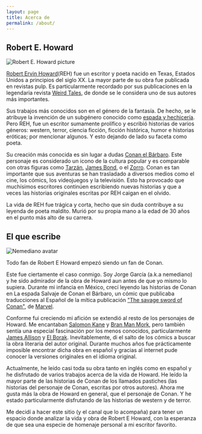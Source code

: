 ```yaml
---
layout: page
title: Acerca de
permalink: /about/
---
```


## Robert E. Howard

![Robert E. Howard picture](../static/images/RobertHoward.jpg "Robert E. Howard")

[Robert Ervin Howard](https://en.wikipedia.org/wiki/Robert_E._Howard)(REH) fue un escritor y poeta nacido en Texas, Estados Unidos
a principios del siglo XX.
La mayor parte de su obra fue publicada en revistas pulp. Es particularmente recordado por sus publicaciones en la legendaria revista [Weird Tales](https://en.wikipedia.org/wiki/Weird_Tales), de donde se le considera uno de sus autores más importantes.

Sus trabajos más conocidos son en el género de la fantasía. De hecho, se le atribuye la invención de un subgénero conocido como [espada y hechicería](https://en.wikipedia.org/wiki/Sword_and_sorcery). Pero REH, fue un escritor sumamente prolífico y escribió historias de varios géneros: western, terror, ciencia ficción, ficción histórica, humor e historias eróticas; por mencionar algunos. Y esto dejando de lado su faceta como poeta.

Su creación más conocida es sin lugar a dudas [Conan el Bárbaro](https://en.wikipedia.org/wiki/Conan_the_Barbarian). Este personaje es considerado un icono de la cultura popular y es comparable con otras figuras como [Tarzán](https://en.wikipedia.org/wiki/Tarzan), [James Bond](https://en.wikipedia.org/wiki/James_Bond_(literary_character)), o el [Zorro](https://en.wikipedia.org/wiki/Zorro). Conan es tan importante que sus aventuras se han trasladado a diversos medios como el cine, los cómics, los videojuegos y la televisión. Esto ha provocado que muchísimos escritores continúen escribiendo nuevas historias y que a veces las historias originales escritas por REH caigan en el olvido.

La vida de REH fue trágica y corta, hecho que sin duda contribuye a su leyenda de poeta maldito. Murió por su propia mano a la edad de 30 años en el punto más alto de su carrera.

## El que escribe

![Nemediano avatar](../static/images/nemediano.jpg "Nemediano")

Todo fan de Robert E Howard empezó siendo un fan de Conan.

Este fue ciertamente el caso conmigo. Soy Jorge García (a.k.a nemediano) y he sido admirador de la obra de Howard aun antes de que yo mismo lo supiera. Durante mi infancia en México, crecí leyendo las historias de Conan en La espada Salvaje de Conan el Bárbaro, un cómic que publicaba traducciones al Español de la mítica publicación ["The savage sword of Conan"](https://en.wikipedia.org/wiki/Savage_Sword_of_Conan), de [Marvel](https://en.wikipedia.org/wiki/Marvel_Comics).

Conforme fui creciendo mi afición se extendió al resto de los personajes de Howard. Me encantaban [Salomon Kane](https://en.wikipedia.org/wiki/Solomon_Kane) y [Bran Man Mork](https://en.wikipedia.org/wiki/Bran_Mak_Morn), pero también sentía una especial fascinación por los menos conocidos, particularmente [James Allison](https://en.wikipedia.org/wiki/Robert_E._Howard_bibliography#James_Allison) y [El Borak](https://en.wikipedia.org/wiki/El_Borak). Inevitablemente, di el salto de los cómics a buscar la obra literaria del autor original. Durante muchos años fue prácticamente imposible encontrar dicha obra en español y gracias al internet  pude conocer la  versiones originales en el idioma original.

Actualmente, he leído casi toda su obra tanto en inglés como en español y he disfrutado de varios trabajos acerca de la vida de Howard. He leído la mayor parte de las historias de Conan de los llamados pastiches (las historias del personaje de Conan, escritas por otros autores). Ahora me gusta más la obra de Howard en general, que el personaje de Conan. Y he estado particularmente disfrutando de las historias de western y de terror.

Me decidí a hacer este sitio (y el canal que lo acompaña) para tener un espacio donde analizar la vida y obra de Robert E Howard, con la esperanza de que sea una especie de homenaje personal a mi escritor favorito.
